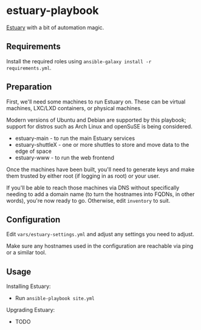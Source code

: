# estuary-playbook
[Estuary](https://github.com/application-research/estuary) with a bit of automation magic.

## Requirements
Install the required roles using `ansible-galaxy install -r requirements.yml`.

## Preparation
First, we'll need some machines to run Estuary on. These can be virtual machines, LXC/LXD containers, or physical machines.

Modern versions of Ubuntu and Debian are supported by this playbook; support for distros such as Arch Linux and openSuSE is being considered.

* estuary-main - to run the main Estuary services
* estuary-shuttleX - one or more shuttles to store and move data to the edge of space
* estuary-www - to run the web frontend

Once the machines have been built, you'll need to generate keys and make them trusted by either root (if logging in as root) or your user.

If you'll be able to reach those machines via DNS without specifically needing to add a domain name (to turn the hostnames into FQDNs, in other words), you're now ready to go. Otherwise, edit `inventory` to suit.

## Configuration
Edit `vars/estuary-settings.yml` and adjust any settings you need to adjust.

Make sure any hostnames used in the configuration are reachable via ping or a similar tool.

## Usage
Installing Estuary:
* Run `ansible-playbook site.yml`

Upgrading Estuary:
* TODO
